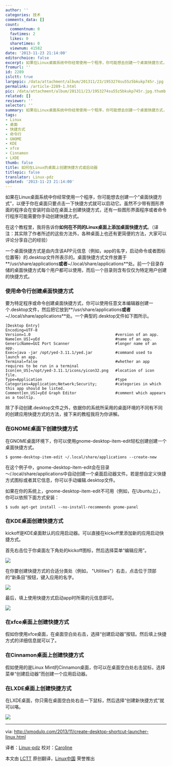 ```yaml
---
author: ''
categories: 技术
comments_data: []
count:
  commentnum: 0
  favtimes: 2
  likes: 0
  sharetimes: 0
  viewnum: 41582
date: '2013-11-23 21:14:00'
editorchoice: false
excerpt: 如果在Linux桌面系统中你经常使用一个程序，你可能想去创建一个桌面快捷方式，以便于你在桌面只要点击一下快捷方式就可以启动它。虽然不少带有图形界面的程序会在安装时自动在桌面上创建快捷方式，还有一些图形界面  ...
fromurl: ''
id: 2289
islctt: true
largepic: /data/attachment/album/201311/23/1953274su55z5bkukp745r.jpg
permalink: /article-2289-1.html
pic: /data/attachment/album/201311/23/1953274su55z5bkukp745r.jpg.thumb.jpg
related: []
reviewer: ''
selector: ''
summary: 如果在Linux桌面系统中你经常使用一个程序，你可能想去创建一个桌面快捷方式，以便于你在桌面只要点击一下快捷方式就可以启动它。虽然不少带有图形界面的程序会在安装时自动在桌面上创建快捷方式，还有一些图形界面  ...
tags:
- Linux
- 桌面
- 快捷方式
- 命令行
- GNOME
- KDE
- xfce
- Cinnamon
- LXDE
thumb: false
title: 如何在Linux的桌面上创建快捷方式或启动器
titlepic: false
translator: Linux-pdz
updated: '2013-11-23 21:14:00'
---
```


如果在Linux桌面系统中你经常使用一个程序，你可能想去创建一个“桌面快捷方式”，以便于你在桌面只要点击一下快捷方式就可以启动它。虽然不少带有图形界面的程序会在安装时自动在桌面上创建快捷方式，还有一些图形界面程序或者命令行程序可能需要你手动创建快捷方式。


在这个教程里，我将告诉你**如何在不同的Linux桌面上添加桌面快捷方式**。（译注：其实除了作者所述的这些方法外，各种桌面上也还有更简便的方法，大家可以评论分享自己的经验）


一个桌面快捷方式是由内含该APP元信息（例如，app的名字，启动命令或者图标位置等）的.desktop文件所表示的。桌面快捷方式文件放置于**/usr/share/applications**或者**~/.local/share/applications**处。前一个目录存储的桌面快捷方式每个用户都可以使用，而后一个目录则含有仅仅为特定用户创建的快捷方式。


### 使用命令行创建桌面快捷方式


要为特定程序或命令创建桌面快捷方式，你可以使用任意文本编辑器创建一个.desktop文件，然后把它放到**/usr/share/applications**或者**~/.local/share/applications**处。一个典型的.desktop文件如下图所示。



```
[Desktop Entry]
Encoding=UTF-8
Version=1.0                                     #version of an app.
Name[en_US]=yEd                                 #name of an app.
GenericName=GUI Port Scanner                    #longer name of an app.
Exec=java -jar /opt/yed-3.11.1/yed.jar          #command used to launch an app.
Terminal=false                                  #whether an app requires to be run in a terminal
Icon[en_US]=/opt/yed-3.11.1/icons/yicon32.png   #location of icon file.
Type=Application                                #type
Categories=Application;Network;Security;        #categories in which this app should be listed.
Comment[en_US]=yEd Graph Editor                 #comment which appears as a tooltip.

```

除了手动创建.desktop文件之外，依据你的系统所采用的桌面环境的不同有不同的创建应用快捷方式的方法，接下来的教程我将为你讲解。


### 在GNOME桌面下创建快捷方式


在GNOME桌面环境下，你可以使用gnome-desktop-item-edit轻松创建创建一个桌面快捷方式。



```
$ gonme-desktop-item-edit ~/.local/share/applications --create-new 
```

在这个例子中，gnome-desktop-item-edit会在目录～/.local/share/applications中自动创建一个桌面启动器文件。若是想自定义快捷方式图标或者其它信息，你可以手动编辑.desktop文件。


如果在你的系统上，gnome-desktop-item-edit不可用（例如，在Ubuntu上），你可以依照下面方式安装：



```
$ sudo apt-get install --no-install-recommends gnome-panel 
```

### 在KDE桌面创建快捷方式


kickoff是KDE桌面默认的应用启动器。可以直接在kickoff里添加新的应用启动快捷方式。


首先右击位于你桌面左下角处的kickoff图标，然后选择菜单“编辑应用”。


[![](/data/attachment/album/201311/23/1953274su55z5bkukp745r.jpg)](http://www.flickr.com/photos/xmodulo/10848506344/)


在你要创建快捷方式的合适分类处（例如， "Utilities"）右击，点击位于顶部的“新条目”按钮，键入应用的名字。


[![](/data/attachment/album/201311/23/195330f11c5cokmkpyucxk.jpg)](http://www.flickr.com/photos/xmodulo/10848418496/)


最后，填上使用快捷方式启动app时所需的元信息即可。


[![](/data/attachment/album/201311/23/195332yy03fgbay4bq4wsz.jpg)](http://www.flickr.com/photos/xmodulo/10848506284/)


### 在xfce桌面上创建快捷方式


假如你使用xfce桌面，在桌面空白处右击，选择“创建启动器”按钮。然后填上快捷方式的详细信息就可以了。


### 在Cinnamon桌面上创建快捷方式


假如使用的是Linux Mint的Cinnamon桌面，你可以在桌面空白处右击鼠标，选择菜单“创建启动器”而创建一个应用启动器。


### 在LXDE桌面上创建快捷方式


在LXDE桌面，你只需在桌面空白处右击一下鼠标，然后选择“创建新快捷方式”就可以咯。


[![](/data/attachment/album/201311/23/1953353ihzabwnbpibwybp.jpg)](http://www.flickr.com/photos/xmodulo/10848922593/)




---


via: <http://xmodulo.com/2013/11/create-desktop-shortcut-launcher-linux.html>


译者：[Linux-pdz](https://github.com/Linux-pdz) 校对：[Caroline](https://github.com/carolinewuyan)


本文由 [LCTT](https://github.com/LCTT/TranslateProject) 原创翻译，[Linux中国](http://linux.cn/) 荣誉推出